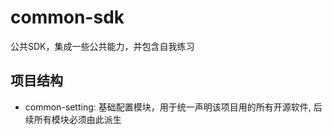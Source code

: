 # common-sdk
公共SDK，集成一些公共能力，并包含自我练习

## 项目结构

- common-setting: 基础配置模块，用于统一声明该项目用的所有开源软件, 后续所有模块必须由此派生